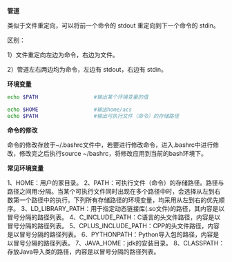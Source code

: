 **管道**

类似于文件重定向，可以将前一个命令的 stdout 重定向到下一个命令的 stdin。

区别：

1）文件重定向左边为命令，右边为文件。

2）管道左右两边均为命令，左边有 stdout，右边有 stdin。



**环境变量**

````bash
echo $PATH					#输出某个环境变量的值

echo $HOME					#输出home/acs
echo $PATH					#输出可执行文件（命令）的存储路径

````



**命令的修改**

命令的修改存放于~/.bashrc文件中，若要进行修改命令，进入.bashrc中进行修改，修改完之后执行source ~/bashrc，将修改应用到当前的bash环境下。



**常见环境变量**

1、HOME：用户的家目录。
2、PATH：可执行文件（命令）的存储路径。路径与路径之间用:分隔。当某个可执行文件同时出现在多个路径中时，会选择从左到右数第一个路径中的执行。下列所有存储路径的环境变量，均采用从左到右的优先顺序。
3、LD_LIBRARY_PATH：用于指定动态链接库(.so文件)的路径，其内容是以冒号分隔的路径列表。
4、C_INCLUDE_PATH：C语言的头文件路径，内容是以冒号分隔的路径列表。
5、CPLUS_INCLUDE_PATH：CPP的头文件路径，内容是以冒号分隔的路径列表。
6、PYTHONPATH：Python导入包的路径，内容是以冒号分隔的路径列表。
7、JAVA_HOME：jdk的安装目录。
8、CLASSPATH：存放Java导入类的路径，内容是以冒号分隔的路径列表。

